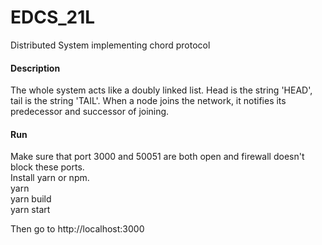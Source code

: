 # EDCS_21L
Distributed System implementing chord protocol

#### Description
The whole system acts like a doubly linked list. Head is the string 'HEAD', tail is the string 'TAIL'. When a node joins the network, it notifies its predecessor and successor of joining.

#### Run
Make sure that port 3000 and 50051 are both open and firewall doesn't block these ports.<br />
Install yarn or npm.<br />
yarn<br />
yarn build<br />
yarn start<br />

Then go to http://localhost:3000